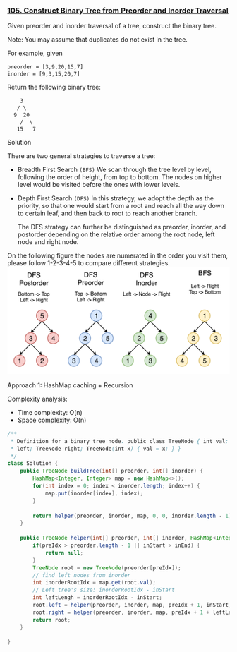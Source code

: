 ### [105. Construct Binary Tree from Preorder and Inorder Traversal](https://leetcode.com/problems/construct-binary-tree-from-preorder-and-inorder-traversal/)


Given preorder and inorder traversal of a tree, construct the binary tree.

Note:
You may assume that duplicates do not exist in the tree.

For example, given
```
preorder = [3,9,20,15,7]
inorder = [9,3,15,20,7]
```
Return the following binary tree:
```
    3
   / \
  9  20
    /  \
   15   7
```

Solution

There are two general strategies to traverse a tree:

- Breadth First Search `(BFS)`
  We scan through the tree level by level, following the order of height, from top to bottom. The nodes on higher level would be visited before the ones with lower levels.

- Depth First Search `(DFS)`
  In this strategy, we adopt the depth as the priority, so that one would start from a root and reach all the way down to certain leaf, and then back to root to reach another branch.
  
  The DFS strategy can further be distinguished as preorder, inorder, and postorder depending on the relative order among the root node, left node and right node.

On the following figure the nodes are numerated in the order you visit them, please follow 1-2-3-4-5 to compare different strategies.
![](./res/145_transverse.png)

Approach 1: HashMap caching + Recursion

Complexity analysis:
- Time complexity: O(n)
- Space complexity: O(n)

```java
/**
 * Definition for a binary tree node. public class TreeNode { int val; TreeNode
 * left; TreeNode right; TreeNode(int x) { val = x; } }
 */
class Solution {
    public TreeNode buildTree(int[] preorder, int[] inorder) {
        HashMap<Integer, Integer> map = new HashMap<>();
        for(int index = 0; index < inorder.length; index++) {
            map.put(inorder[index], index);
        }
        
        return helper(preorder, inorder, map, 0, 0, inorder.length - 1);
    }
    
    public TreeNode helper(int[] preorder, int[] inorder, HashMap<Integer, Integer> map, int preIdx, int inStart, int inEnd) {
        if(preIdx > preorder.length - 1 || inStart > inEnd) {
            return null;
        }
        TreeNode root = new TreeNode(preorder[preIdx]);
        // find left nodes from inorder
        int inorderRootIdx = map.get(root.val);
        // Left tree's size: inorderRootIdx - inStart
        int leftLengh = inorderRootIdx - inStart;
        root.left = helper(preorder, inorder, map, preIdx + 1, inStart, inorderRootIdx - 1);
        root.right = helper(preorder, inorder, map, preIdx + 1 + leftLengh, inorderRootIdx + 1, inEnd);
        return root;
    }

}
```